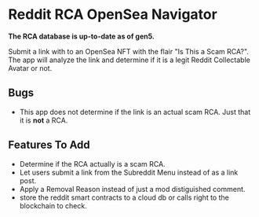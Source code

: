 # Reddit RCA OpenSea Navigator

**The RCA database is up-to-date as of gen5.**

Submit a link with to an OpenSea NFT with the flair "Is This a Scam RCA?". The app will analyze the link and determine if it is a legit Reddit Collectable Avatar or not.

## Bugs

* This app does not determine if the link is an actual scam RCA. Just that it is **not** a RCA.

## Features To Add

* Determine if the RCA actually is a scam RCA.
* Let users submit a link from the Subreddit Menu instead of as a link post.
* Apply a Removal Reason instead of just a mod distiguished comment.
* store the reddit smart contracts to a cloud db or calls right to the blockchain to check.
